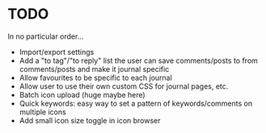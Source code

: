 # TODO
In no particular order...
- Import/export settings
- Add a "to tag"/"to reply" list the user can save comments/posts to from comments/posts and make it journal specific
- Allow favourites to be specific to each journal
- Allow user to use their own custom CSS for journal pages, etc.
- Batch icon upload (huge maybe here)
- Quick keywords: easy way to set a pattern of keywords/comments on multiple icons
- Add small icon size toggle in icon browser